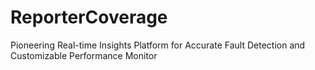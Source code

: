 # ReporterCoverage
Pioneering Real-time Insights Platform for Accurate Fault Detection and Customizable Performance Monitor
